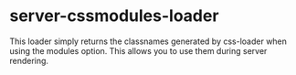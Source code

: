 # server-cssmodules-loader

This loader simply returns the classnames generated by css-loader when
using the modules option. This allows you to use them during server rendering.

